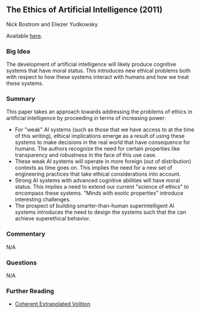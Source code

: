 ## The Ethics of Artificial Intelligence (2011)

Nick Bostrom and Eliezer Yudkowsky

Available [here](https://nickbostrom.com/ethics/artificial-intelligence.pdf).

### Big Idea

The development of artificial intelligence will likely produce cognitive systems that have moral status. This introduces new ethical problems both with respect to how these systems interact with humans and how we treat these systems.

### Summary

This paper takes an approach towards addressing the problems of ethics in artificial intelligence by proceeding in terms of increasing power:

- For "weak" AI systems (such as those that we have access to at the time of this writing), ethical implications emerge as a result of using these systems to make decisions in the real world that have consequence for humans. The authors recognize the need for certain properties like transparency and robustness in the face of this use case.
- These weak AI systems will operate in more foreign (out of distribution) contexts as time goes on. This implies the need for a new set of engineering practices that take ethical considerations into account.
- Strong AI systems with advanced cognitive abilities will have moral status. This implies a need to extend our current "science of ethics" to encompass these systems. "Minds with exotic properties" introduce interesting challenges.
- The prospect of building smarter-than-human superintelligent AI systems introduces the need to design the systems such that the can achieve superethical behavior. 

### Commentary

N/A

### Questions

N/A

### Further Reading

- [Coherent Extrapolated Volition](https://intelligence.org/files/CEV.pdf)
